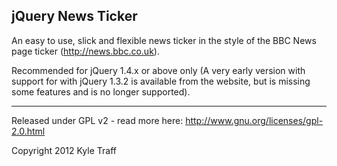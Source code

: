 jQuery News Ticker
-----------------------------------
   	
An easy to use, slick and flexible news ticker in the style of the BBC News page ticker (http://news.bbc.co.uk).
	 	
Recommended for jQuery 1.4.x or above only (A very early version with support for with jQuery 1.3.2 is available from the website, but is missing some features and is no longer supported).	 	
	 	
-----------------------------------
 	
Released under GPL v2 - read more here: http://www.gnu.org/licenses/gpl-2.0.html
	 	
Copyright 2012 Kyle Traff
